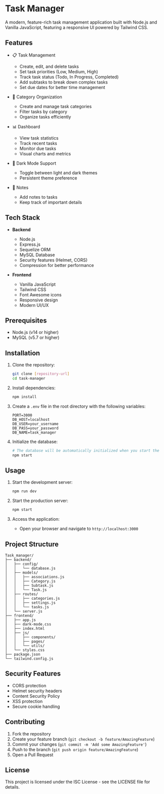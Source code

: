 # Task Manager

A modern, feature-rich task management application built with Node.js and Vanilla JavaScript, featuring a responsive UI powered by Tailwind CSS.

## Features

- 📋 Task Management

  - Create, edit, and delete tasks
  - Set task priorities (Low, Medium, High)
  - Track task status (Todo, In Progress, Completed)
  - Add subtasks to break down complex tasks
  - Set due dates for better time management

- 📁 Category Organization

  - Create and manage task categories
  - Filter tasks by category
  - Organize tasks efficiently

- 📊 Dashboard

  - View task statistics
  - Track recent tasks
  - Monitor due tasks
  - Visual charts and metrics

- 🌙 Dark Mode Support

  - Toggle between light and dark themes
  - Persistent theme preference

- 📝 Notes
  - Add notes to tasks
  - Keep track of important details

## Tech Stack

- **Backend**

  - Node.js
  - Express.js
  - Sequelize ORM
  - MySQL Database
  - Security features (Helmet, CORS)
  - Compression for better performance

- **Frontend**
  - Vanilla JavaScript
  - Tailwind CSS
  - Font Awesome icons
  - Responsive design
  - Modern UI/UX

## Prerequisites

- Node.js (v14 or higher)
- MySQL (v5.7 or higher)

## Installation

1. Clone the repository:

   ```bash
   git clone [repository-url]
   cd task-manager
   ```

2. Install dependencies:

   ```bash
   npm install
   ```

3. Create a `.env` file in the root directory with the following variables:

   ```env
   PORT=3000
   DB_HOST=localhost
   DB_USER=your_username
   DB_PASS=your_password
   DB_NAME=task_manager
   ```

4. Initialize the database:
   ```bash
   # The database will be automatically initialized when you start the server
   npm start
   ```

## Usage

1. Start the development server:

   ```bash
   npm run dev
   ```

2. Start the production server:

   ```bash
   npm start
   ```

3. Access the application:
   - Open your browser and navigate to `http://localhost:3000`

## Project Structure

```
Task_manager/
├── backend/
│   ├── config/
│   │   └── database.js
│   ├── models/
│   │   ├── associations.js
│   │   ├── Category.js
│   │   ├── Subtask.js
│   │   └── Task.js
│   ├── routes/
│   │   ├── categories.js
│   │   ├── settings.js
│   │   └── tasks.js
│   └── server.js
├── frontend/
│   ├── app.js
│   ├── dark-mode.css
│   ├── index.html
│   ├── js/
│   │   ├── components/
│   │   ├── pages/
│   │   └── utils/
│   └── styles.css
├── package.json
└── tailwind.config.js
```

## Security Features

- CORS protection
- Helmet security headers
- Content Security Policy
- XSS protection
- Secure cookie handling

## Contributing

1. Fork the repository
2. Create your feature branch (`git checkout -b feature/AmazingFeature`)
3. Commit your changes (`git commit -m 'Add some AmazingFeature'`)
4. Push to the branch (`git push origin feature/AmazingFeature`)
5. Open a Pull Request

## License

This project is licensed under the ISC License - see the LICENSE file for details.
